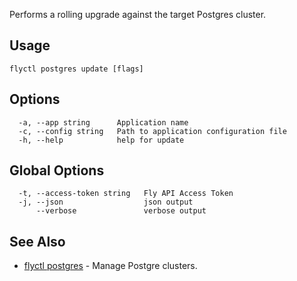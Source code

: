 Performs a rolling upgrade against the target Postgres cluster.


## Usage
~~~
flyctl postgres update [flags]
~~~

## Options

~~~
  -a, --app string      Application name
  -c, --config string   Path to application configuration file
  -h, --help            help for update
~~~

## Global Options

~~~
  -t, --access-token string   Fly API Access Token
  -j, --json                  json output
      --verbose               verbose output
~~~

## See Also

* [flyctl postgres](/docs/flyctl/postgres/)	 - Manage Postgre clusters.

